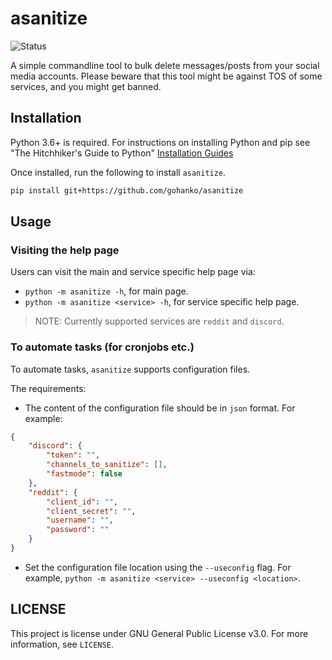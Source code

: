 # asanitize
![Status](https://github.com/gohanko/asanitize/actions/workflows/tests.yml/badge.svg)

A simple commandline tool to bulk delete messages/posts from your social media accounts. Please beware that this tool might be against TOS of some services, and you might get banned.

## Installation
Python 3.6+ is required. For instructions on installing Python and pip see "The Hitchhiker's Guide to Python" [Installation Guides](https://docs.python-guide.org/starting/installation/)

Once installed, run the following to install `asanitize`.

```bash
pip install git+https://github.com/gohanko/asanitize
```

## Usage

### Visiting the help page
Users can visit the main and service specific help page via:
- `python -m asanitize -h`, for main page.
- `python -m asanitize <service> -h`, for service specific help page.

> NOTE: Currently supported services are `reddit` and `discord`.

### To automate tasks (for cronjobs etc.)
To automate tasks, `asanitize` supports configuration files.

The requirements:
- The content of the configuration file should be in `json` format. For example:
```json
{
    "discord": {
        "token": "",
        "channels_to_sanitize": [],
        "fastmode": false
    },
    "reddit": {
        "client_id": "",
        "client_secret": "",
        "username": "",
        "password": ""
    }
}
```
- Set the configuration file location using the `--useconfig` flag. For example, `python -m asanitize <service> --useconfig <location>`.

## LICENSE
This project is license under GNU General Public License v3.0. For more information, see `LICENSE`.
